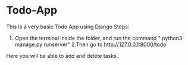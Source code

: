 # Todo-App
This is a very basic Todo App using Django
Steps:
1. Open the terminal inside the folder, and run the command
  " python3 manage.py runserver"
2.Then go to http://127.0.0.1:8000/todo

Here you will be able to add and delete tasks .


